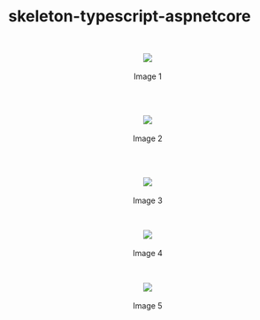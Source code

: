 # skeleton-typescript-aspnetcore

<br>
<p align=center>
  <img src="https://cloud.githubusercontent.com/assets/2712405/18028256/f990485a-6c47-11e6-8a89-741920ca8a02.png"></img>
 <br><br>
Image 1
</p>
<br>

<br>
<p align=center>
  <img src="https://cloud.githubusercontent.com/assets/2712405/18028266/2539871e-6c48-11e6-8611-9290ee5226de.png"></img>
 <br><br>
Image 2
</p>
<br>

<br>
<p align=center>
  <img src="https://cloud.githubusercontent.com/assets/2712405/18029733/640b26ac-6c6e-11e6-864e-1bfb984e236b.png"></img>
 <br><br>
Image 3
</p>

<br>
<p align=center>
  <img src="https://cloud.githubusercontent.com/assets/2712405/18029741/95d167a0-6c6e-11e6-846f-cd0521001f90.png"></img>
 <br><br>
Image 4
</p>

<br>
<p align=center>
  <img src="https://cloud.githubusercontent.com/assets/2712405/18029747/c45ce194-6c6e-11e6-919f-c1043b02672d.png"></img>
 <br><br>
Image 5
</p>









